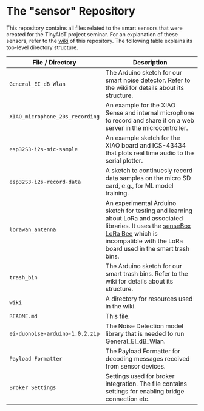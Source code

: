 # The "sensor" Repository
This repository contains all files related to the smart sensors that were created for the TinyAIoT project seminar. For an explanation of these sensors, refer to the [wiki](https://github.com/tinyaiot-ps/sensor/wiki) of this repository. The following table explains its top-level directory structure.

| File / Directory | Description |
|-|-|
| `General_EI_dB_Wlan` | The Arduino sketch for our smart noise detector. Refer to the wiki for details about its structure. |
| `XIAO_microphone_20s_recording` | An example for the XIAO Sense and internal microphone to record and share it on a web server in the microcontroller. |
| `esp32S3-i2s-mic-sample` | An example sketch for the XIAO board and ICS-43434 that plots real time audio to the serial plotter. |
| `esp32S3-i2s-record-data` | A sketch to continuesly record data samples on the micro SD card, e.g., for ML model training. |
| `lorawan_antenna` | An experimental Arduino sketch for testing and learning about LoRa and associated libraries. It uses the [senseBox LoRa Bee](https://docs.sensebox.de/docs/hardware/bee/lora-bee/) which is incompatible with the LoRa board used in the smart trash bins. |
| `trash_bin` | The Arduino sketch for our smart trash bins. Refer to the wiki for details about its structure. |
| `wiki` | A directory for resources used in the wiki. |
| `README.md` | This file. |
| `ei-duonoise-arduino-1.0.2.zip` | The Noise Detection model library that is needed to run General_EI_dB_Wlan. |
| `Payload Formatter` | The Payload Formatter for decoding messages received from sensor devices. |
| `Broker Settings` | Settings used for broker integration. The file contains settings for enabling bridge connection etc. |
